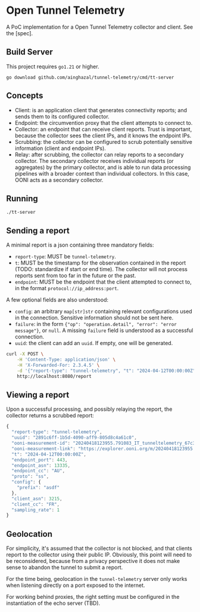 # Open Tunnel Telemetry

A PoC implementation for a Open Tunnel Telemetry collector and client. See the [spec].

## Build Server

This project requires `go1.21` or higher.

```
go download github.com/ainghazal/tunnel-telemetry/cmd/tt-server
```

## Concepts

* Client: is an application client that generates connectivity reports; and sends them to its configured collector.
* Endpoint: the circumvention proxy that the client attempts to connect to.
* Collector: an endpoint that can receive client reports. Trust is important, because the collector sees the client IPs, and it knows the endpoint IPs.
* Scrubbing: the collector can be configured to scrub potentially sensitive information (client and endpoint IPs).
* Relay: after scrubbing, the collector can relay reports to a secondary
  collector. The secondary collector receives individual reports (or
  aggregates) by the primary collector, and is able to run data processing
  pipelines with a broader context than individual collectors. In this case,
  OONI acts as a secondary collector.

## Running

```
./tt-server
```

## Sending a report

A minimal report is a json containing three mandatory fields:

* `report-type`: MUST be `tunnel-telemetry`.
* `t`: MUST be the timestamp for the observation contained in the report (TODO: standardize if start or end time). The collector will not process reports sent from too far in the future or the past.
* `endpoint`: MUST be the endpoint that the client attempted to connect to, in the format `protocol://ip_address:port`.

A few optional fields are also understood:

* `config`: an arbitrary `map[str]str` containing relevant configurations used in the connection. Sensitive information should not be sent here.
* `failure`: in the form `{"op": "operation.detail", "error": "error message"}`, or `null`. A missing `failure` field is understood as a successful connection.
* `uuid`: the client can add an `uuid`. If empty, one will be generated.

```bash
curl -X POST \
    -H 'Content-Type: application/json' \
    -H 'X-Forwarded-For: 2.3.4.5' \
    -d '{"report-type": "tunnel-telemetry", "t": "2024-04-12T00:00:00Z", "endpoint": "ss://1.1.1.1:443", "config": {"prefix": "asdf"}}' \
    http://localhost:8080/report
```

## Viewing a report

Upon a successful processing, and possibly relaying the report, the collector returns a scrubbed report:

```JavaScript
{
  "report-type": "tunnel-telemetry",
  "uuid": "2891c6ff-1b5d-4090-aff9-805d8c4a61c0",
  "ooni-measurement-id": "20240418123955.791083_IT_tunneltelemetry_67c3f38268f4d364",
  "ooni-measurement-link": "https://explorer.ooni.org/m/20240418123955.791083_IT_tunneltelemetry_67c3f38268f4d364",
  "t": "2024-04-12T00:00:00Z",
  "endpoint_port": 443,
  "endpoint_asn": 13335,
  "endpoint_cc": "AU",
  "proto": "ss",
  "config": {
    "prefix": "asdf"
  },
  "client_asn": 3215,
  "client_cc": "FR",
  "sampling_rate": 1
}
```


## Geolocation

For simplicity, it's assumed that the collector is not blocked, and that
clients report to the collector using their public IP.  Obviously, this point
will need to be reconsidered, because from a privacy perspective it does not
make sense to abandon the tunnel to submit a report.

For the time being, geolocation in the `tunnel-telemetry` server only works when listening directly on a port exposed to the internet.

For working behind proxies, the right setting must be configured in the instantiation of the echo server (TBD).
